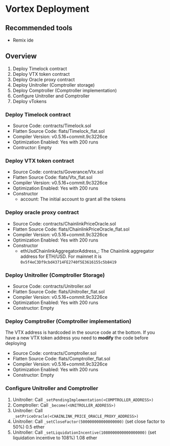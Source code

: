 # Vortex Deployment

## Recommended tools
- Remix ide

## Overview
1. Deploy Timelock contract
2. Deploy VTX token contract
3. Deploy Oracle proxy contract
4. Deploy Unitroller (Comptroller storage)
5. Deploy Comptroller (Comptroller implementation)
6. Configure Unitroller and Comptroller
7. Deploy vTokens

### Deploy Timelock contract
- Source Code: contracts/Timelock.sol
- Flatten Source Code: flats/Timelock_flat.sol
- Compiler Version: v0.5.16+commit.9c3226ce
- Optimization Enabled: Yes with 200 runs
- Contructor: Empty

### Deploy VTX token contract
- Source Code: contracts/Goverance/Vtx.sol
- Flatten Source Code: flats/Vtx_flat.sol
- Compiler Version: v0.5.16+commit.9c3226ce
- Optimization Enabled: Yes with 200 runs
- Constructor
    - account: The initial account to grant all the tokens

### Deploy oracle proxy contract
- Source Code: contracts/ChainlinkPriceOracle.sol
- Flatten Source Code: flats/ChainlinkPriceOracle_flat.sol
- Compiler Version: v0.5.16+commit.9c3226ce
- Optimization Enabled: Yes with 200 runs
- Constructor
    - ethUsdChainlinkAggregatorAddress_: The Chainlink aggregator address for ETH/USD. For mainnet it is `0x5f4eC3Df9cbd43714FE2740f5E3616155c5b8419`

### Deploy Unitroller (Comptroller Storage)
- Source Code: contracts/Unitroller.sol
- Flatten Source Code: flats/Unitroller_flat.sol
- Compiler Version: v0.5.16+commit.9c3226ce
- Optimization Enabled: Yes with 200 runs
- Constructor: Empty

### Deploy Comptroller (Comptroller implementation)
The VTX address is hardcoded in the source code at the bottom. If you have a new VTX token address you need to **modify** the code before deploying
- Source Code: contracts/Comptroller.sol
- Flatten Source Code: flats/Comptroller_flat.sol
- Compiler Version: v0.5.16+commit.9c3226ce
- Optimization Enabled: Yes with 200 runs
- Constructor: Empty

### Configure Unitroller and Comptroller
1. Unitroller: Call `_setPendingImplementation(<COMPTROLLER_ADDRESS>)`
2. Comptroller: Call `_become(<UNITROLLER_ADDRESS>)`
3. Unitroller: Call `_setPriceOracle(<CHAINLINK_PRICE_ORACLE_PROXY_ADDRESS>)`
4. Unitroller: Call `_setCloseFactor(500000000000000000)` (set close factor to 50%) 0.5 ether
5. Unitroller: Call `_setLiquidationIncentive(1080000000000000000)` (set liquidation incentive to 108%) 1.08 ether